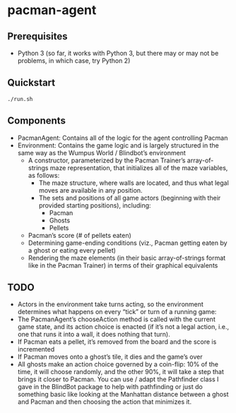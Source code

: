 # pacman-agent

## Prerequisites

- Python 3 (so far, it works with Python 3, but there may or may not be problems, in which case, try Python 2)

## Quickstart

```
./run.sh
```

## Components

- PacmanAgent: Contains all of the logic for the agent controlling Pacman
- Environment: Contains the game logic and is largely structured in the same way as the Wumpus World / Blindbot’s environment
  - A constructor, parameterized by the Pacman Trainer’s array-of-strings maze representation, that initializes all of the maze variables, as follows:
    - The maze structure, where walls are located, and thus what legal moves are available in any position.
    - The sets and positions of all game actors (beginning with their provided starting positions), including:
      - Pacman
      - Ghosts
      - Pellets
  - Pacman’s score (# of pellets eaten)
  - Determining game-ending conditions (viz., Pacman getting eaten by a ghost or eating every pellet)
  - Rendering the maze elements (in their basic array-of-strings format like in the Pacman Trainer) in terms of their graphical equivalents

## TODO

- Actors in the environment take turns acting, so the environment determines what happens on every “tick” or turn of a running game:
- The PacmanAgent’s chooseAction method is called with the current game state, and its action choice is enacted (if it’s not a legal action, i.e., one that runs it into a wall, it does nothing that turn).
- If Pacman eats a pellet, it’s removed from the board and the score is incremented
- If Pacman moves onto a ghost’s tile, it dies and the game’s over
- All ghosts make an action choice governed by a coin-flip: 10% of the time, it will choose randomly, and the other 90%, it will take a step that brings it closer to Pacman. You can use / adapt the Pathfinder class I gave in the BlindBot package to help with pathfinding or just do something basic like looking at the Manhattan distance between a ghost and Pacman and then choosing the action that minimizes it.
